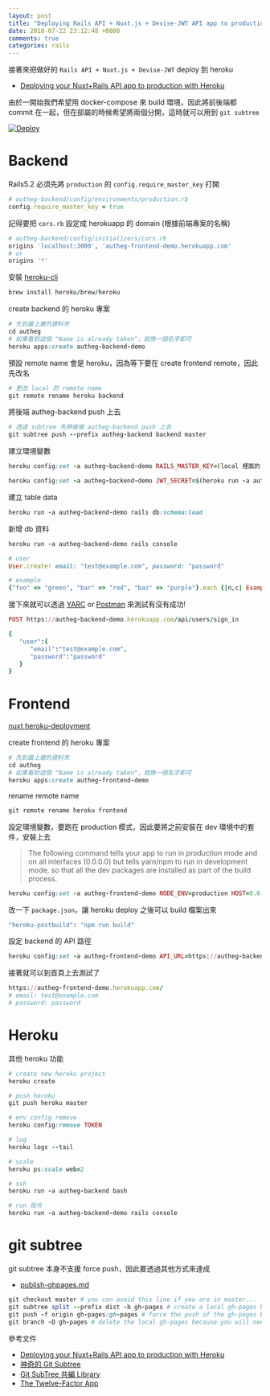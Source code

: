 ```yaml
---
layout: post
title: "Deploying Rails API + Nuxt.js + Devise-JWT API app to production with Heroku"
date: 2018-07-22 23:12:48 +0800
comments: true
categories: rails
---
```


接著來把做好的 `Rails API + Nuxt.js + Devise-JWT` deploy 到 heroku

<!-- more -->

* [Deploying your Nuxt+Rails API app to production with Heroku](https://medium.com/@fishpercolator/deploying-your-nuxt-rails-api-app-to-production-with-heroku-54efd09eec22)

由於一開始我們希望用 docker-compose 來 build 環境，因此將前後端都 commit 在一起，但在部屬的時候希望將兩個分開，這時就可以用到 `git subtree`

[![Deploy](https://www.herokucdn.com/deploy/button.svg)](https://heroku.com)


# Backend

Rails5.2 必須先將 `production` 的 `config.require_master_key` 打開

```ruby
# autheg-backend/config/environments/production.rb
config.require_master_key = true
```

記得要把 `cors.rb` 設定成 herokuapp 的 domain (根據前端專案的名稱)

```ruby
# autheg-backend/config/initializers/cors.rb
origins 'localhost:3000', 'autheg-frontend-demo.herokuapp.com'
# or
origins '*'
```

安裝 [heroku-cli](https://devcenter.heroku.com/articles/heroku-cli)

```ruby
brew install heroku/brew/heroku
```

create backend 的 heroku 專案

```ruby
# 先到最上層的資料夾
cd autheg
# 如果看到這個 "Name is already taken"，就換一個名字即可
heroku apps:create autheg-backend-demo
```

預設 remote name 會是 heroku，因為等下要在 create frontend remote，因此先改名

```ruby
# 更改 local 的 remote name
git remote rename heroku backend
```

將後端 autheg-backend push 上去

```ruby
# 透過 subtree 先將後端 autheg-backend push 上去
git subtree push --prefix autheg-backend backend master
```

建立環境變數

```ruby
heroku config:set -a autheg-backend-demo RAILS_MASTER_KEY=(local 裡面的 config.master.key)

heroku config:set -a autheg-backend-demo JWT_SECRET=$(heroku run -a autheg-backend-demo rails secret)
```

建立 table data

```ruby
heroku run -a autheg-backend-demo rails db:schema:load
```

新增 db 資料


```ruby
heroku run -a autheg-backend-demo rails console

# user
User.create! email: "test@example.com", password: "password"

# example
{"foo" => "green", "bar" => "red", "baz" => "purple"}.each {|n,c| Example.create!(name: n, colour: c)}

```

接下來就可以透過 [YARC](http://yet-another-rest-client.com/) or [Postman](https://www.getpostman.com/) 來測試有沒有成功!

```ruby
POST https://autheg-backend-demo.herokuapp.com/api/users/sign_in

{
   "user":{
      "email":"test@example.com",
      "password":"password"
   }
}
```

# Frontend

[nuxt heroku-deployment](https://github.com/nuxt/docs/blob/master/en/faq/heroku-deployment.md)

create frontend 的 heroku 專案

```ruby
# 先到最上層的資料夾
cd autheg
# 如果看到這個 "Name is already taken"，就換一個名字即可
heroku apps:create autheg-frontend-demo
```

rename remote name

```ruby
git remote rename heroku frontend
```

設定環境變數，要跑在 production 模式，因此要將之前安裝在 dev 環境中的套件，安裝上去

> The following command tells your app to run in production mode and on all interfaces (0.0.0.0) but tells yarn/npm to run in development mode, so that all the dev packages are installed as part of the build process.

```ruby
heroku config:set -a autheg-frontend-demo NODE_ENV=production HOST=0.0.0.0 NPM_CONFIG_PRODUCTION=false
```

改一下 `package.json`，讓 heroku deploy 之後可以 build 檔案出來

```ruby
"heroku-postbuild": "npm run build"
```

設定 backend 的 API 路徑

```ruby
heroku config:set -a autheg-frontend-demo API_URL=https://autheg-backend-demo.herokuapp.com/api
```

接著就可以到首頁上去測試了

```ruby
https://autheg-frontend-demo.herokuapp.com/
# email: test@example.com
# password: password
```

# Heroku
其他 heroku 功能

```ruby
# create new heroku project
heroku create

# push heroku
git push heroku master

# env config remove
heroku config:remove TOKEN

# log
heroku logs --tail

# scale
heroku ps:scale web=2

# ssh
heroku run -a autheg-backend bash

# run 指令
heroku run -a autheg-backend-demo rails console
```

# git subtree

git subtree 本身不支援 force push，因此要透過其他方式來達成

* [publish-ghpages.md](https://gist.github.com/tduarte/eac064b4778711b116bb827f8c9bef7b)

```ruby
git checkout master # you can avoid this line if you are in master...
git subtree split --prefix dist -b gh-pages # create a local gh-pages branch containing the splitted output folder
git push -f origin gh-pages:gh-pages # force the push of the gh-pages branch to the remote gh-pages branch at origin
git branch -D gh-pages # delete the local gh-pages because you will need it: ref
```

參考文件

* [Deploying your Nuxt+Rails API app to production with Heroku](https://medium.com/@fishpercolator/deploying-your-nuxt-rails-api-app-to-production-with-heroku-54efd09eec22)
* [神奇的 Git Subtree](https://hexo.crboy.net/2016/09/amazing-git-subtree/)
* [Git SubTree 共編 Library](http://yutin.logdown.com/posts/188306-git-subtree-total-addendum-library)
* [The Twelve-Factor App](http://erning.net/blog/2012/05/09/the-twelve-factor-app/)
